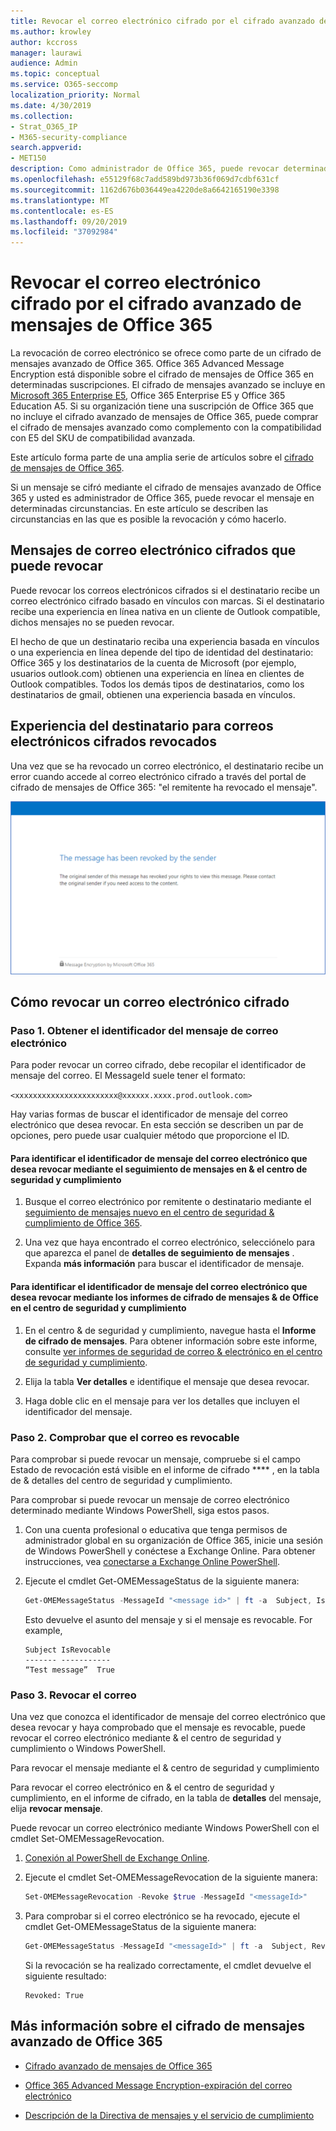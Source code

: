 ```yaml
---
title: Revocar el correo electrónico cifrado por el cifrado avanzado de mensajes de Office 365
ms.author: krowley
author: kccross
manager: laurawi
audience: Admin
ms.topic: conceptual
ms.service: O365-seccomp
localization_priority: Normal
ms.date: 4/30/2019
ms.collection:
- Strat_O365_IP
- M365-security-compliance
search.appverid:
- MET150
description: Como administrador de Office 365, puede revocar determinados mensajes de correo electrónico cifrados con el cifrado avanzado de mensajes de Office 365.
ms.openlocfilehash: e55129f68c7add589bd973b36f069d7cdbf631cf
ms.sourcegitcommit: 1162d676b036449ea4220de8a6642165190e3398
ms.translationtype: MT
ms.contentlocale: es-ES
ms.lasthandoff: 09/20/2019
ms.locfileid: "37092984"
---
```

# <a name="revoke-email-encrypted-by-office-365-advanced-message-encryption"></a>Revocar el correo electrónico cifrado por el cifrado avanzado de mensajes de Office 365

La revocación de correo electrónico se ofrece como parte de un cifrado de mensajes avanzado de Office 365. Office 365 Advanced Message Encryption está disponible sobre el cifrado de mensajes de Office 365 en determinadas suscripciones. El cifrado de mensajes avanzado se incluye en [Microsoft 365 Enterprise E5](https://www.microsoft.com/microsoft-365/enterprise/home), Office 365 Enterprise E5 y Office 365 Education A5. Si su organización tiene una suscripción de Office 365 que no incluye el cifrado avanzado de mensajes de Office 365, puede comprar el cifrado de mensajes avanzado como complemento con la compatibilidad con E5 del SKU de compatibilidad avanzada.

Este artículo forma parte de una amplia serie de artículos sobre el [cifrado de mensajes de Office 365](ome.md).

Si un mensaje se cifró mediante el cifrado de mensajes avanzado de Office 365 y usted es administrador de Office 365, puede revocar el mensaje en determinadas circunstancias. En este artículo se describen las circunstancias en las que es posible la revocación y cómo hacerlo.
  
## <a name="encrypted-emails-that-you-can-revoke"></a>Mensajes de correo electrónico cifrados que puede revocar

Puede revocar los correos electrónicos cifrados si el destinatario recibe un correo electrónico cifrado basado en vínculos con marcas. Si el destinatario recibe una experiencia en línea nativa en un cliente de Outlook compatible, dichos mensajes no se pueden revocar.

El hecho de que un destinatario reciba una experiencia basada en vínculos o una experiencia en línea depende del tipo de identidad del destinatario: Office 365 y los destinatarios de la cuenta de Microsoft (por ejemplo, usuarios outlook.com) obtienen una experiencia en línea en clientes de Outlook compatibles. Todos los demás tipos de destinatarios, como los destinatarios de gmail, obtienen una experiencia basada en vínculos.

## <a name="recipient-experience-for-revoked-encrypted-emails"></a>Experiencia del destinatario para correos electrónicos cifrados revocados

Una vez que se ha revocado un correo electrónico, el destinatario recibe un error cuando accede al correo electrónico cifrado a través del portal de cifrado de mensajes de Office 365: "el remitente ha revocado el mensaje".

![Captura de pantalla que muestra un correo electrónico cifrado revocado.](media/revoked-encrypted-email.png)

## <a name="how-to-revoke-an-encrypted-email"></a>Cómo revocar un correo electrónico cifrado

### <a name="step-1-obtain-the-message-id-of-the-email"></a>Paso 1. Obtener el identificador del mensaje de correo electrónico

Para poder revocar un correo cifrado, debe recopilar el identificador de mensaje del correo. El MessageId suele tener el formato:

`<xxxxxxxxxxxxxxxxxxxxxxx@xxxxxx.xxxx.prod.outlook.com>`  

Hay varias formas de buscar el identificador de mensaje del correo electrónico que desea revocar. En esta sección se describen un par de opciones, pero puede usar cualquier método que proporcione el ID.

#### <a name="to-identify-the-message-id-of-the-email-you-want-to-revoke-by-using-message-trace-in-the-security-amp-compliance-center"></a>Para identificar el identificador de mensaje del correo electrónico que desea revocar mediante el seguimiento de mensajes en &amp; el centro de seguridad y cumplimiento

1. Busque el correo electrónico por remitente o destinatario mediante el [seguimiento de mensajes nuevo en el centro de seguridad & cumplimiento de Office 365](https://blogs.technet.microsoft.com/exchange/2018/05/02/new-message-trace-in-office-365-security-compliance-center/).

2. Una vez que haya encontrado el correo electrónico, selecciónelo para que aparezca el panel de **detalles de seguimiento de mensajes** . Expanda **más información** para buscar el identificador de mensaje.

#### <a name="to-identify-the-message-id-of-the-email-you-want-to-revoke-by-using-office-message-encryption-reports-in-the-security-amp-compliance-center"></a>Para identificar el identificador de mensaje del correo electrónico que desea revocar mediante los informes de cifrado de mensajes &amp; de Office en el centro de seguridad y cumplimiento

1. En el centro &amp; de seguridad y cumplimiento, navegue hasta el **Informe de cifrado de mensajes**. Para obtener información sobre este informe, consulte [ver informes de seguridad de correo &amp; electrónico en el centro de seguridad y cumplimiento](view-email-security-reports.md).

2. Elija la tabla **Ver detalles** e identifique el mensaje que desea revocar.

3. Haga doble clic en el mensaje para ver los detalles que incluyen el identificador del mensaje.

### <a name="step-2-verify-that-the-mail-is-revocable"></a>Paso 2. Comprobar que el correo es revocable

Para comprobar si puede revocar un mensaje, compruebe si el campo Estado de revocación está visible en el informe de cifrado **** , en la tabla de &amp; detalles del centro de seguridad y cumplimiento.

Para comprobar si puede revocar un mensaje de correo electrónico determinado mediante Windows PowerShell, siga estos pasos.

1. Con una cuenta profesional o educativa que tenga permisos de administrador global en su organización de Office 365, inicie una sesión de Windows PowerShell y conéctese a Exchange Online. Para obtener instrucciones, vea [conectarse a Exchange Online PowerShell](https://aka.ms/exopowershell).

2. Ejecute el cmdlet Get-OMEMessageStatus de la siguiente manera:

     ```powershell
     Get-OMEMessageStatus -MessageId "<message id>" | ft -a  Subject, IsRevocable
     ```

   Esto devuelve el asunto del mensaje y si el mensaje es revocable. For example,

     ```text
     Subject IsRevocable
     ------- -----------
     “Test message”  True
     ```

### <a name="step-3-revoke-the-mail"></a>Paso 3. Revocar el correo

Una vez que conozca el identificador de mensaje del correo electrónico que desea revocar y haya comprobado que el mensaje es revocable, puede revocar el correo electrónico mediante &amp; el centro de seguridad y cumplimiento o Windows PowerShell.

Para revocar el mensaje mediante el &amp; centro de seguridad y cumplimiento

Para revocar el correo electrónico en &amp; el centro de seguridad y cumplimiento, en el informe de cifrado, en la tabla de **detalles** del mensaje, elija **revocar mensaje**.

Puede revocar un correo electrónico mediante Windows PowerShell con el cmdlet Set-OMEMessageRevocation.

1. [Conexión al PowerShell de Exchange Online](https://aka.ms/exopowershell).

2. Ejecute el cmdlet Set-OMEMessageRevocation de la siguiente manera:

    ```powershell
    Set-OMEMessageRevocation -Revoke $true -MessageId "<messageId>"
    ```

3. Para comprobar si el correo electrónico se ha revocado, ejecute el cmdlet Get-OMEMessageStatus de la siguiente manera:

    ```powershell
    Get-OMEMessageStatus -MessageId "<messageId>" | ft -a  Subject, Revoked
    ```

    Si la revocación se ha realizado correctamente, el cmdlet devuelve el siguiente resultado:  

     ```text
     Revoked: True
     ```

## <a name="more-information-about-office-365-advanced-message-encryption"></a>Más información sobre el cifrado de mensajes avanzado de Office 365

- [Cifrado avanzado de mensajes de Office 365](ome-advanced-message-encryption.md)

- [Office 365 Advanced Message Encryption-expiración del correo electrónico](ome-advanced-expiration.md)

- [Descripción de la Directiva de mensajes y el servicio de cumplimiento](https://docs.microsoft.com/office365/servicedescriptions/exchange-online-service-description/message-policy-and-compliance)

